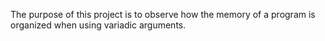 The purpose of this project is to observe how the memory of a program is organized when using variadic arguments.
